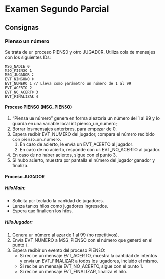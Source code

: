# Examen Segundo Parcial

## Consignas

### Pienso un número

Se trata de un proceso PIENSO y otro JUGADOR.
Utiliza cola de mensajes con los siguientes IDs:

    MSG_NADIE 0
    MSG_PIENSO 1
    MSG_JUGADOR 2
    EVT_NINGUNO 0
    EVT_NUMERO 1 // Lleva como parámetro un número de 1 al 99
    EVT_ACERTO 2
    EVT_NO_ACERTO 3
    EVT_FINALIZAR 4

#### Proceso PIENSO (MSG_PIENSO)

1. “Piensa un número” genera en forma aleatoria un número del 1 al 99 y lo guarda en una variable local int pienso_un_numero;
2. Borrar los mensajes anteriores, para empezar de 0.
3. Espera recibir EVT_NUMERO del jugador, compara el número recibido con pienso_un_numero.
   1. En caso de acierto, le envía un EVT_ACERTO al jugador.
   2. En caso de no acierto, responde con un EVT_NO_ACERTO al jugador.
4. En caso de no haber aciertos, sigue con el punto 3.
5. Si hubo acierto, muestra por pantalla el número del jugador ganador y finaliza.

#### Proceso JUGADOR

##### HiloMain:

- Solicita por teclado la cantidad de jugadores.
- Lanza tantos hilos como jugadores ingresados.
- Espera que finalicen los hilos.

##### HiloJugador:

1. Genera un número al azar de 1 al 99 (no repetitivos).
2. Envía EVT_NUMERO a MSG_PIENSO con el número que generó en el punto 1.
3. Espera recibir un evento del proceso PIENSO:
   - Si recibe un mensaje EVT_ACERTO, muestra la cantidad de intentos y envía un EVT_FINALIZAR a todos los jugadores, incluido el mismo.
   - Si recibe un mensaje EVT_NO_ACERTO, sigue con el punto 1.
   - Si recibe un mensaje EVT_FINALIZAR, finaliza el hilo.
